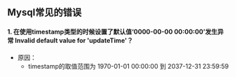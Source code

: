 ## Mysql常见的错误

#### 1.	 在使用timestamp类型的时候设置了默认值‘0000-00-00 00:00:00’发生异常 Invalid default value for 'updateTime'？

* 原因：
  * timestamp的取值范围为  1970-01-01 00:00:00 到 2037-12-31 23:59:59

















